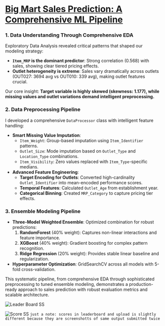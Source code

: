 # [Big Mart Sales Prediction: A Comprehensive ML Pipeline](https://www.analyticsvidhya.com/datahack/contest/practice-problem-big-mart-sales-iii/)

<!-- [Link to Hackathon Competition](https://www.analyticsvidhya.com/datahack/contest/practice-problem-big-mart-sales-iii/) -->

### 1. Data Understanding Through Comprehensive EDA

Exploratory Data Analysis revealed critical patterns that shaped our modeling strategy:
- **`Item_MRP` is the dominant predictor**: Strong correlation (0.568) with sales, showing clear tiered pricing effects.
- **Outlet heterogeneity is extreme**: Sales vary dramatically across outlets (OUT027: 3694 avg vs OUT010: 339 avg), making outlet features crucial.

Our core insight: **Target variable is highly skewed (skewness: 1.177), while missing values and outlet variations demand intelligent preprocessing.**

### 2. Data Preprocessing Pipeline

I developed a comprehensive `DataProcessor` class with intelligent feature handling:
- **Smart Missing Value Imputation**:
    - `Item_Weight`: Group-based imputation using `Item_Identifier` patterns.
    - `Outlet_Size`: Mode imputation based on `Outlet_Type` and `Location_Type` combinations.
    - `Item_Visibility`: Zero values replaced with `Item_Type`-specific medians.
- **Advanced Feature Engineering**:
    - **Target Encoding for Outlets**: Converted high-cardinality `Outlet_Identifier` into mean-encoded performance scores.
    - **Temporal Features**: Calculated `Outlet_Age` from establishment year.
    - **Categorical Binning**: Created `MRP_Category` to capture pricing tier effects.

### 3. Ensemble Modeling Pipeline

- **Three-Model Weighted Ensemble**: Optimized combination for robust predictions:
    1.  **RandomForest** (40% weight): Captures non-linear interactions and feature importance.
    2.  **XGBoost** (40% weight): Gradient boosting for complex pattern recognition.
    3.  **Ridge Regression** (20% weight): Provides stable linear baseline and regularization.
- **Hyperparameter Optimization**: GridSearchCV across all models with 5-fold cross-validation.

This systematic pipeline, from comprehensive EDA through sophisticated preprocessing to tuned ensemble modeling, demonstrates a production-ready approach to sales prediction with robust evaluation metrics and scalable architecture.

![Leader Board SS](<Screenshot 2025-07-20 at 2.49.19 AM.png>)

![Score SS](<Screenshot 2025-07-20 at 2.54.27 AM.png>)
`just a note: scores in leaderboard and upload is slightly different because they are screenshotts of same output submitted twice`


